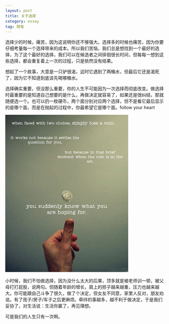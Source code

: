 ```yaml
---
layout: post
title: 关于选择
category: essay
tag: 随笔
---
```


选择少的时候，痛苦，因为这说明你还不够强大。选择多的时候也痛苦，因为你要仔细考量每一个选择带来的成本。所以我们苦恼，我们总是想找到一个最好的选择，为了这个最好的选择，我们可以在候选者之间徘徊很长时间，但每每一想到这些选择，都会重复着上一次的过程，只是依然没有结果。

想起了一个故事，大意是一只驴很渴，这时它遇到了两桶水，但最后它还是渴死了，因为它不知道到底该先喝哪桶水。

选择确实重要，但没那么重要，你的人生不可能因为一次选择而彻底改变。做选择时最重要的是知道自己想要的是什么，再做决定就容易了，如果还是很纠结，那就随便选一个。也可以扔一枚硬币，两个面分别对应两个选择，但不是看它最后显示的是哪个面，而是在抛起的过程中，你最希望它是哪个面。follow your heart

<img src="/image/choice-coin.jpg" />

小时候，我们不怕做选择，因为没什么太大的后果，顶多就是被老师训一顿，被父母打打屁股，说两句。但随着年龄的增长，肩上的担子越来越重，压力也越来越大。你可能跟自己斗争了很久，做了个决定，但女友不同意，家里人反对，朋友劝说。有了孩子/房子/车子之后更麻烦。牵绊的事越多，越不利于做决定，于是我们妥协了，对生活说：生活你赢了，再见理想。

可是我们的人生只有一次啊。
